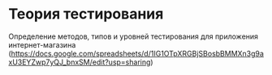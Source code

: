 # Теория тестирования
Определение методов, типов и уровней тестирования для приложения интернет-магазина (https://docs.google.com/spreadsheets/d/1IG1OTpXRGBjSBosbBMMXn3g9axU3EYZwp7yQJ_bnxSM/edit?usp=sharing)

